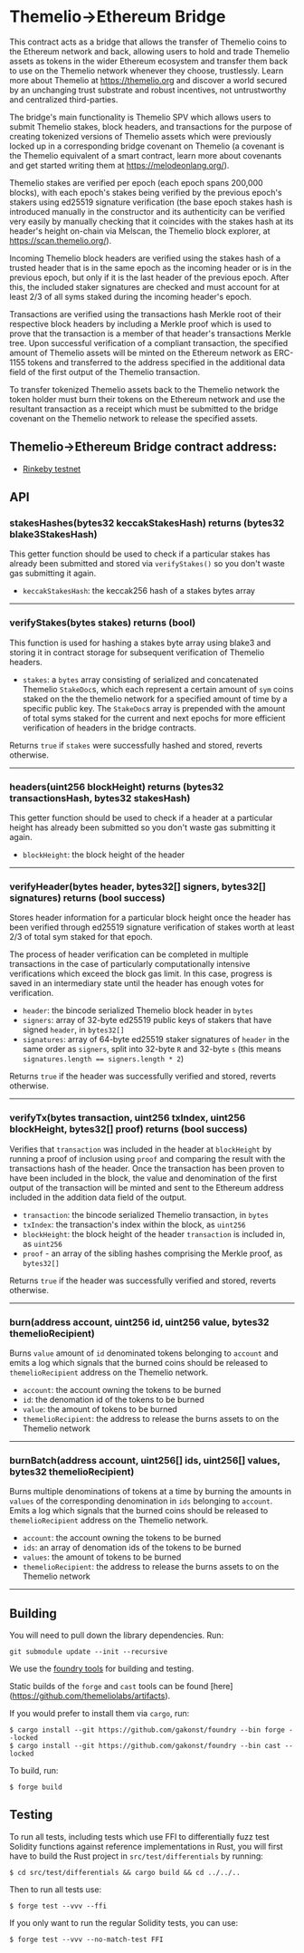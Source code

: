 # Themelio->Ethereum Bridge

This contract acts as a bridge that allows the transfer of Themelio coins to the Ethereum
network and back, allowing users to hold and trade Themelio assets as tokens in the wider
Ethereum ecosystem and transfer them back to use on the Themelio network whenever they choose,
trustlessly. Learn more about Themelio at https://themelio.org and discover a world secured by an
unchanging trust substrate and robust incentives, not untrustworthy and centralized third-parties.

The bridge's main functionality is Themelio SPV which allows users to submit Themelio stakes, block
headers, and transactions for the purpose of creating tokenized versions of Themelio assets which
were previously locked up in a corresponding bridge covenant on Themelio (a covenant is the
Themelio equivalent of a smart contract, learn more about covenants and get started writing them at
https://melodeonlang.org/).

Themelio stakes are verified per epoch (each epoch spans 200,000 blocks), with each epoch's stakes
being verified by the previous epoch's stakers using ed25519 signature verification (the base epoch
stakes hash is introduced manually in the constructor and its authenticity can be verified very
easily by manually checking that it coincides with the stakes hash at its header's height on-chain
via Melscan, the Themelio block explorer, at https://scan.themelio.org/).

Incoming Themelio block headers are verified using the stakes hash of a trusted header that is in
the same epoch as the incoming header or is in the previous epoch, but only if it is the last
header of the previous epoch. After this, the included staker signatures are checked and must
account for at least 2/3 of all syms staked during the incoming header's epoch. 

Transactions are verified using the transactions hash Merkle root of their respective block
headers by including a Merkle proof which is used to prove that the transaction is a member of that
header's transactions Merkle tree. Upon successful verification of a compliant transaction, the
specified amount of Themelio assets will be minted on the Ethereum network as ERC-1155 tokens and
transferred to the address specified in the additional data field of the first output of the
Themelio transaction.

To transfer tokenized Themelio assets back to the Themelio network the token holder must burn
their tokens on the Ethereum network and use the resultant transaction as a receipt which must be
submitted to the bridge covenant on the Themelio network to release the specified assets.


## Themelio->Ethereum Bridge contract address:

* [Rinkeby testnet](https://rinkeby.etherscan.io/address/0xf59848A6EC89C12499D79dD3a97C3fEA6Ff982d2)



## API

### stakesHashes(bytes32 keccakStakesHash) returns (bytes32 blake3StakesHash)

This getter function should be used to check if a particular stakes has already been submitted
and stored via `verifyStakes()` so you don't waste gas submitting it again.

* `keccakStakesHash`: the keccak256 hash of a stakes bytes array

---

### verifyStakes(bytes stakes) returns (bool)

This function is used for hashing a stakes byte array using blake3 and storing it in contract
storage for subsequent verification of Themelio headers.

* `stakes`: a `bytes` array consisting of serialized and concatenated Themelio `StakeDoc`s, which
each represent a certain amount of `sym` coins staked on the the themelio network for a specified
amount of time by a specific public key. The `StakeDoc`s array is prepended with the amount of
total syms staked for the current and next epochs for more efficient verification of headers
in the bridge contracts.

Returns `true` if `stakes` were successfully hashed and stored, reverts otherwise.

----

### headers(uint256 blockHeight) returns (bytes32 transactionsHash, bytes32 stakesHash)

This getter function should be used to check if a header at a particular height has already been
submitted so you don't waste gas submitting it again.

* `blockHeight`: the block height of the header

---

### verifyHeader(bytes header, bytes32[] signers, bytes32[] signatures) returns (bool success)

Stores header information for a particular block height once the header has been verified through
ed25519 signature verification of stakes worth at least 2/3 of total sym staked for that epoch.

The process of header verification can be completed in multiple transactions in the case of
particularly computationally intensive verifications which exceed the block gas limit. In this
case, progress is saved in an intermediary state until the header has enough votes for
verification.

* `header`: the bincode serialized Themelio block header in `bytes`
* `signers`: array of 32-byte ed25519 public keys of stakers that have signed `header`, in
`bytes32[]`
* `signatures`: array of 64-byte ed25519 staker signatures of `header` in the same order as
`signers`, split into 32-byte `R` and 32-byte `s` (this means
`signatures.length == signers.length * 2`)

Returns `true` if the header was successfully verified and stored, reverts otherwise.

----

### verifyTx(bytes transaction, uint256 txIndex, uint256 blockHeight, bytes32[] proof) returns (bool success)

Verifies that `transaction` was included in the header at `blockHeight` by running a proof of
inclusion using `proof` and comparing the result with the transactions hash of the header. Once
the transaction has been proven to have been included in the block, the value and denomination of
the first output of the transaction will be minted and sent to the Ethereum address included in the
addition data field of the output.

* `transaction`: the bincode serialized Themelio transaction, in `bytes`
* `txIndex`: the transaction's index within the block, as `uint256`
* `blockHeight`: the block height of the header `transaction` is included in, as `uint256`
* `proof` - an array of the sibling hashes comprising the Merkle proof, as `bytes32[]`

Returns `true` if the header was successfully verified and stored, reverts otherwise.

---

### burn(address account, uint256 id, uint256 value, bytes32 themelioRecipient)

Burns `value` amount of `id` denominated tokens belonging to `account` and emits a log which
signals that the burned coins should be released to `themelioRecipient` address on the Themelio
network.

* `account`: the account owning the tokens to be burned
* `id`: the denomation id of the tokens to be burned
* `value`: the amount of tokens to be burned
* `themelioRecipient`: the address to release the burns assets to on the Themelio network

---

### burnBatch(address account, uint256[] ids, uint256[] values, bytes32 themelioRecipient)

Burns multiple denominations of tokens at a time by burning the amounts in `values` of the
corresponding denomination in `ids` belonging to `account`. Emits a log which signals that the
burned coins should be released to `themelioRecipient` address on the Themelio network.

* `account`: the account owning the tokens to be burned
* `ids`: an array of denomation ids of the tokens to be burned
* `values`: the amount of tokens to be burned
* `themelioRecipient`: the address to release the burns assets to on the Themelio network

---


## Building
You will need to pull down the library dependencies. Run:

```
git submodule update --init --recursive
```

We use the [foundry tools](https://github.com/gakonst/foundry) for building and testing.

Static builds of the `forge` and `cast` tools can be found [here]
(https://github.com/themeliolabs/artifacts).

If you would prefer to install them via `cargo`, run:

```
$ cargo install --git https://github.com/gakonst/foundry --bin forge --locked
$ cargo install --git https://github.com/gakonst/foundry --bin cast --locked
```

To build, run:
```
$ forge build
```


## Testing

To run all tests, including tests which use FFI to differentially fuzz test Solidity functions
against reference implementations in Rust, you will first have to build the Rust project in
`src/test/differentials` by running:
```
$ cd src/test/differentials && cargo build && cd ../../..
```
Then to run all tests use:
```
$ forge test --vvv --ffi
```

If you only want to run the regular Solidity tests, you can use:
```
$ forge test --vvv --no-match-test FFI
```